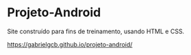 # Projeto-Android
Site construído para fins de treinamento, usando HTML e CSS.

https://gabrielgcb.github.io/projeto-android/
